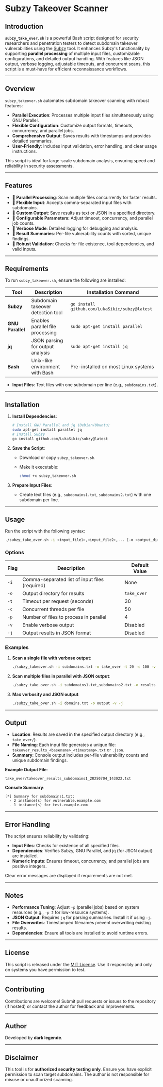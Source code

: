 # Subzy Takeover Scanner

## Introduction

**`subzy_take_over.sh`** is a powerful Bash script designed for security researchers and penetration testers to detect subdomain takeover vulnerabilities using the [Subzy](https://github.com/LukaSikic/subzy) tool. It enhances Subzy's functionality by supporting **parallel processing** of multiple input files, customizable configurations, and detailed output handling. With features like JSON output, verbose logging, adjustable timeouts, and concurrent scans, this script is a must-have for efficient reconnaissance workflows.

---

## Overview

`subzy_takeover.sh` automates subdomain takeover scanning with robust features:
- **Parallel Execution**: Processes multiple input files simultaneously using GNU Parallel.
- **Flexible Configuration**: Customize output formats, timeouts, concurrency, and parallel jobs.
- **Comprehensive Output**: Saves results with timestamps and provides detailed summaries.
- **User-Friendly**: Includes input validation, error handling, and clear usage instructions.

This script is ideal for large-scale subdomain analysis, ensuring speed and reliability in security assessments.

---

## Features

- 🔹 **Parallel Processing**: Scan multiple files concurrently for faster results.
- 🔹 **Flexible Input**: Accepts comma-separated input files with subdomains.
- 🔹 **Custom Output**: Save results as text or JSON in a specified directory.
- 🔹 **Configurable Parameters**: Adjust timeout, concurrency, and parallel job counts.
- 🔹 **Verbose Mode**: Detailed logging for debugging and analysis.
- 🔹 **Result Summaries**: Per-file vulnerability counts with sorted, unique findings.
- 🔹 **Robust Validation**: Checks for file existence, tool dependencies, and valid inputs.

---

## Requirements

To run `subzy_takeover.sh`, ensure the following are installed:

| Tool          | Description                              | Installation Command                              |
|---------------|------------------------------------------|--------------------------------------------------|
| **Subzy**     | Subdomain takeover detection tool        | `go install github.com/LukaSikic/subzy@latest`   |
| **GNU Parallel** | Enables parallel file processing         | `sudo apt-get install parallel`                 |
| **jq**        | JSON parsing for output analysis         | `sudo apt-get install jq`                       |
| **Bash**      | Unix-like environment with Bash          | Pre-installed on most Linux systems             |

- **Input Files**: Text files with one subdomain per line (e.g., `subdomains.txt`).

---

## Installation

1. **Install Dependencies**:

   ```bash
   # Install GNU Parallel and jq (Debian/Ubuntu)
   sudo apt-get install parallel jq
   # Install Subzy
   go install github.com/LukaSikic/subzy@latest
   ```

2. **Save the Script**:

   - Download or copy `subzy_takeover.sh`.
   - Make it executable:

     ```bash
     chmod +x subzy_takeover.sh
     ```

3. **Prepare Input Files**:

   - Create text files (e.g., `subdomains1.txt`, `subdomains2.txt`) with one subdomain per line.

---

## Usage

Run the script with the following syntax:

```bash
./subzy_take_over.sh -i <input_file1>,<input_file2>,... [-o <output_dir>] [-t <timeout>] [-c <concurrency>] [-v] [-j] [-p <parallel_jobs>]
```

### Options

| Flag | Description                              | Default Value |
|------|------------------------------------------|---------------|
| `-i` | Comma-separated list of input files (required) | None          |
| `-o` | Output directory for results            | `take_over`   |
| `-t` | Timeout per request (seconds)           | 30            |
| `-c` | Concurrent threads per file             | 50            |
| `-p` | Number of files to process in parallel  | 4             |
| `-v` | Enable verbose output                   | Disabled      |
| `-j` | Output results in JSON format           | Disabled      |

### Examples

1. **Scan a single file with verbose output**:

   ```bash
   ./subzy_takeover.sh -i subdomains.txt -o take_over -t 20 -c 100 -v
   ```

2. **Scan multiple files in parallel with JSON output**:

   ```bash
   ./subzy_take_over.sh -i subdomains1.txt,subdomains2.txt -o results -t 15 -c 50 -j -p 2
   ```

3. **Max verbosity and JSON output**:

   ```bash
   ./subzy_take_over.sh -i domains.txt -o output -v -j
   ```

---

## Output

- **Location**: Results are saved in the specified output directory (e.g., `take_over/`).
- **File Naming**: Each input file generates a unique file: `takeover_results_<basename>_<timestamp>.txt` or `.json`.
- **Summary**: Console output includes per-file vulnerability counts and unique subdomain findings.

**Example Output File**:
```
take_over/takeover_results_subdomains1_20250704_143022.txt
```

**Console Summary**:
```
[*] Summary for subdomains1.txt:
  - 2 instance(s) for vulnerable.example.com
  - 1 instance(s) for test.example.com
```

---

## Error Handling

The script ensures reliability by validating:
- **Input Files**: Checks for existence of all specified files.
- **Dependencies**: Verifies Subzy, GNU Parallel, and jq (for JSON output) are installed.
- **Numeric Inputs**: Ensures timeout, concurrency, and parallel jobs are positive integers.

Clear error messages are displayed if requirements are not met.

---

## Notes

- **Performance Tuning**: Adjust `-p` (parallel jobs) based on system resources (e.g., `-p 2` for low-resource systems).
- **JSON Output**: Requires `jq` for parsing summaries. Install it if using `-j`.
- **File Overwrites**: Timestamped filenames prevent overwriting existing results.
- **Dependencies**: Ensure all tools are installed to avoid runtime errors.

---

## License

This script is released under the [MIT License](https://opensource.org/licenses/MIT). Use it responsibly and only on systems you have permission to test.

---

## Contributing

Contributions are welcome! Submit pull requests or issues to the repository (if hosted) or contact the author for feedback and improvements.

---

## Author

Developed by **dark legende**.

---

## Disclaimer

This tool is for **authorized security testing only**. Ensure you have explicit permission to scan target subdomains. The author is not responsible for misuse or unauthorized scanning.
